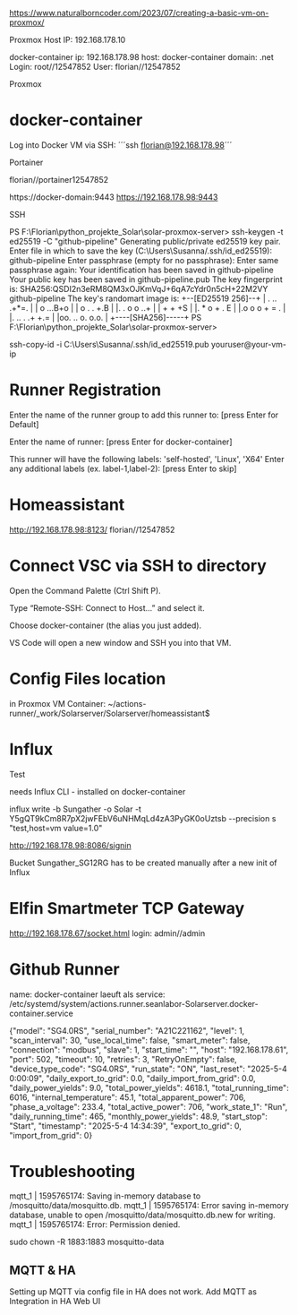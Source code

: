 https://www.naturalborncoder.com/2023/07/creating-a-basic-vm-on-proxmox/

Proxmox Host IP: 192.168.178.10


docker-container
 ip: 192.168.178.98
 host: docker-container
 domain: .net
 Login:
    root//12547852
    User: florian//12547852 


Proxmox


# docker-container

Log into Docker VM via SSH: 
    ´´´ssh florian@192.168.178.98´´´


Portainer

florian//portainer12547852


https://docker-domain:9443
https://192.168.178.98:9443



SSH

PS F:\Florian\python_projekte_Solar\solar-proxmox-server> ssh-keygen -t ed25519 -C "github-pipeline"
Generating public/private ed25519 key pair.
Enter file in which to save the key (C:\Users\Susanna/.ssh/id_ed25519): github-pipeline
Enter passphrase (empty for no passphrase): 
Enter same passphrase again: 
Your identification has been saved in github-pipeline
Your public key has been saved in github-pipeline.pub
The key fingerprint is:
SHA256:QSDI2n3eRM8QM3xOJKmVqJ+6qA7cYdr0n5cH+22M2VY github-pipeline
The key's randomart image is:
+--[ED25519 256]--+
| . .. .+*=.      |
|  o  ...B+o      |
| o . . +.B       |
|. . o o ..+      |
|   + + +S        |
|. * o + .    E |
|.o o o    + = .  |
|.  .. . .+ +.=   |
|oo. .. o. o.o.   |
+----[SHA256]-----+
PS F:\Florian\python_projekte_Solar\solar-proxmox-server> 


ssh-copy-id -i C:\Users\Susanna/.ssh/id_ed25519.pub youruser@your-vm-ip


# Runner Registration

Enter the name of the runner group to add this runner to: [press Enter for Default] 

Enter the name of runner: [press Enter for docker-container]

This runner will have the following labels: 'self-hosted', 'Linux', 'X64'
Enter any additional labels (ex. label-1,label-2): [press Enter to skip]

# Homeassistant
http://192.168.178.98:8123/
florian//12547852


# Connect VSC via SSH to directory

Open the Command Palette (Ctrl Shift P).

Type “Remote-SSH: Connect to Host…” and select it.

Choose docker-container (the alias you just added).

VS Code will open a new window and SSH you into that VM.


# Config Files location

in Proxmox VM Container:
~/actions-runner/_work/Solarserver/Solarserver/homeassistant$


# Influx

Test

needs Influx CLI - installed on docker-container

influx write -b Sungather -o Solar -t Y5gQT9kCm8R7pX2jwFEbV6uNHMqLd4zA3PyGK0oUztsb --precision s "test,host=vm value=1.0"

http://192.168.178.98:8086/signin

Bucket Sungather_SG12RG has to be created manually after a new init of Influx


# Elfin Smartmeter TCP Gateway


http://192.168.178.67/socket.html
login: admin//admin

# Github Runner 

name: docker-container
laeuft als service: /etc/systemd/system/actions.runner.seanlabor-Solarserver.docker-container.service



{"model": "SG4.0RS", "serial_number": "A21C221162", "level": 1, "scan_interval": 30, "use_local_time": false, "smart_meter": false, "connection": "modbus", "slave": 1, "start_time": "", "host": "192.168.178.61", "port": 502, "timeout": 10, "retries": 3, "RetryOnEmpty": false, "device_type_code": "SG4.0RS", "run_state": "ON", "last_reset": "2025-5-4 0:00:09", "daily_export_to_grid": 0.0, "daily_import_from_grid": 0.0, "daily_power_yields": 9.0, "total_power_yields": 4618.1, "total_running_time": 6016, "internal_temperature": 45.1, "total_apparent_power": 706, "phase_a_voltage": 233.4, "total_active_power": 706, "work_state_1": "Run", "daily_running_time": 465, "monthly_power_yields": 48.9, "start_stop": "Start", "timestamp": "2025-5-4 14:34:39", "export_to_grid": 0, "import_from_grid": 0}


# Troubleshooting

mqtt_1                 | 1595765174: Saving in-memory database to /mosquitto/data/mosquitto.db.
mqtt_1                 | 1595765174: Error saving in-memory database, unable to open /mosquitto/data/mosquitto.db.new for writing.
mqtt_1                 | 1595765174: Error: Permission denied.

sudo chown -R 1883:1883 mosquitto-data

## MQTT & HA
Setting up MQTT via config file in HA does not work. Add MQTT as Integration in HA Web UI